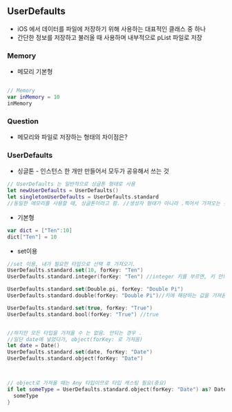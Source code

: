 ## UserDefaults

- iOS 에서 데이터를 파일에 저장하기 위해 사용하는 대표적인 클래스 중 하나
- 간단한 정보를 저장하고 불러올 때 사용하며 내부적으로 pList 파일로 저장


### Memory 

- 메모리 기본형 

```swift

// Memory
var inMemory = 10
inMemory
```

### Question 

- 메모리와 파일로 저장하는 형태의 차이점은?

### UserDefaults

- 싱글톤 - 인스턴스 한 개만 만들어서 모두가 공유해서 쓰는 것

```swift
// UserDefaults 는 일반적으로 싱글톤 형태로 사용
let newUserDefaults = UserDefaults()
let singletonUserDefaults = UserDefaults.standard
//동일한 메모리를 사용할 때, 싱글톤이라고 함. //생성자 형태가 아니라 .찍어서 가져오는 것.
```

- 기본형 

```swift
var dict = ["Ten":10]
dict["Ten"] = 10
```


- set이용

```swift
//set 이용, 내가 필요한 타입으로 선택 후 가져오기.
UserDefaults.standard.set(10, forKey: "Ten")
UserDefaults.standard.integer(forKey: "Ten") //integer 키를 부르면, 키 안의 벨류를 10을 가져옴.

UserDefaults.standard.set(Double.pi, forKey: "Double Pi")
UserDefaults.standard.double(forKey: "Double Pi")//키에 해당하는 값을 가져옴.//3.141592653589793

UserDefaults.standard.set(true, forKey: "True")
UserDefaults.standard.bool(forKey: "True") //true


//하지만 모든 타입을 가져올 수 는 없음. 안되는 경우 .
//일단 date에 넣었다가, object(forKey: 로 가져옴)
let date = Date()
UserDefaults.standard.set(date, forKey: "Date")
UserDefaults.standard.object(forKey: "Date")



// object로 가져올 때는 Any 타입이므로 타입 캐스팅 필요(중요)
if let someType = UserDefaults.standard.object(forKey: "Date") as? Date {
  someType
}
```


